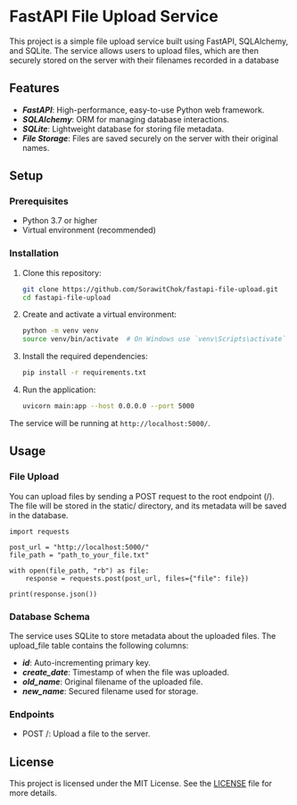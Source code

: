 # FastAPI File Upload Service
This project is a simple file upload service built using FastAPI, SQLAlchemy, and SQLite. The service allows users to upload files, which are then securely stored on the server with their filenames recorded in a database

## Features
- ***FastAPI***: High-performance, easy-to-use Python web framework.
- ***SQLAlchemy***: ORM for managing database interactions.
- ***SQLite***: Lightweight database for storing file metadata.
- ***File Storage***: Files are saved securely on the server with their original names.

## Setup

### Prerequisites
- Python 3.7 or higher
- Virtual environment (recommended)

### Installation
1. Clone this repository:

   ```bash
   git clone https://github.com/SorawitChok/fastapi-file-upload.git
   cd fastapi-file-upload
   ```
2. Create and activate a virtual environment:
   ```bash
   python -m venv venv
   source venv/bin/activate  # On Windows use `venv\Scripts\activate`
   ```
3. Install the required dependencies:
   ```bash
   pip install -r requirements.txt
   ```
4. Run the application:
   ```bash
   uvicorn main:app --host 0.0.0.0 --port 5000
   ```
The service will be running at ```http://localhost:5000/```.

## Usage
### File Upload
You can upload files by sending a POST request to the root endpoint (/). The file will be stored in the static/ directory, and its metadata will be saved in the database.
```
import requests

post_url = "http://localhost:5000/"
file_path = "path_to_your_file.txt"

with open(file_path, "rb") as file:
    response = requests.post(post_url, files={"file": file})

print(response.json())
```
### Database Schema
The service uses SQLite to store metadata about the uploaded files. The upload_file table contains the following columns:

- ***id***: Auto-incrementing primary key.
- ***create_date***: Timestamp of when the file was uploaded.
- ***old_name***: Original filename of the uploaded file.
- ***new_name***: Secured filename used for storage.

### Endpoints
- POST /: Upload a file to the server.

## License
This project is licensed under the MIT License. See the [LICENSE](LICENSE) file for more details.



